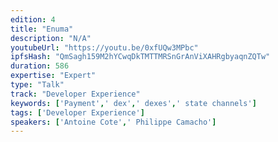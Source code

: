 ```yaml
---
edition: 4
title: "Enuma"
description: "N/A"
youtubeUrl: "https://youtu.be/0xfUQw3MPbc"
ipfsHash: "QmSagh159M2hYCwqDkTMTTMRSnGrAnViXAHRgbyaqnZQTw"
duration: 586
expertise: "Expert"
type: "Talk"
track: "Developer Experience"
keywords: ['Payment',' dex',' dexes',' state channels']
tags: ['Developer Experience']
speakers: ['Antoine Cote',' Philippe Camacho']
---
```

